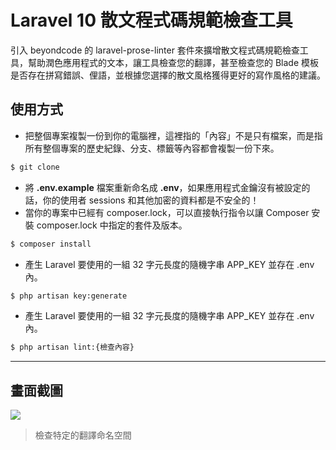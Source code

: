 # Laravel 10 散文程式碼規範檢查工具

引入 beyondcode 的 laravel-prose-linter 套件來擴增散文程式碼規範檢查工具，幫助潤色應用程式的文本，讓工具檢查您的翻譯，甚至檢查您的 Blade 模板是否存在拼寫錯誤、俚語，並根據您選擇的散文風格獲得更好的寫作風格的建議。

## 使用方式
- 把整個專案複製一份到你的電腦裡，這裡指的「內容」不是只有檔案，而是指所有整個專案的歷史紀錄、分支、標籤等內容都會複製一份下來。
```sh
$ git clone
```
- 將 __.env.example__ 檔案重新命名成 __.env__，如果應用程式金鑰沒有被設定的話，你的使用者 sessions 和其他加密的資料都是不安全的！
- 當你的專案中已經有 composer.lock，可以直接執行指令以讓 Composer 安裝 composer.lock 中指定的套件及版本。
```sh
$ composer install
```
- 產生 Laravel 要使用的一組 32 字元長度的隨機字串 APP_KEY 並存在 .env 內。
```sh
$ php artisan key:generate
```
- 產生 Laravel 要使用的一組 32 字元長度的隨機字串 APP_KEY 並存在 .env 內。
```sh
$ php artisan lint:{檢查內容}
```

----

## 畫面截圖
![](https://i.imgur.com/QW9oGX5.png)
> 檢查特定的翻譯命名空間